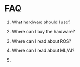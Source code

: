 # FAQ

1. What hardware should I use?

2. Where can I buy the hardware?

3. Where can I read about ROS?

4. Where can I read about ML/AI?

5. <any other question>